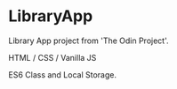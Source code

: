# LibraryApp

Library App project from 'The Odin Project'.

HTML / CSS / Vanilla JS 

ES6 Class and Local Storage.
